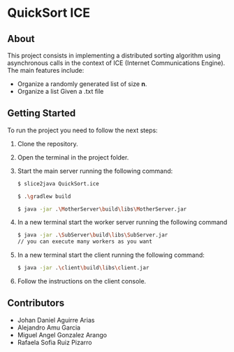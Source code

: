 # QuickSort ICE

## About

This project consists in implementing a distributed sorting algorithm using asynchronous calls in the context of ICE (Internet Communications Engine). The main features include:

- Organize a randomly generated list of size **n**.
- Organize a list Given a .txt file

## Getting Started

To run the project you need to follow the next steps:

1. Clone the repository.
2. Open the terminal in the project folder.
3. Start the main server running the following command:



   ```bash
   $ slice2java QuickSort.ice
   ```
   ```bash
   $ .\gradlew build
   ```

   ```bash
   $ java -jar .\MotherServer\build\libs\MotherServer.jar
   ```
4. In a new terminal start the worker server running the following command

   ```bash
   $ java -jar .\SubServer\build\libs\SubServer.jar
   // you can execute many workers as you want
   ```
5. In a new terminal start the client running the following command:

   ```bash
   $ java -jar .\client\build\libs\client.jar 
   ```
6. Follow the instructions on the client console.

## Contributors

- Johan Daniel Aguirre Arias
- Alejandro Amu Garcia
- Miguel Angel Gonzalez Arango
-  Rafaela Sofia Ruiz Pizarro
